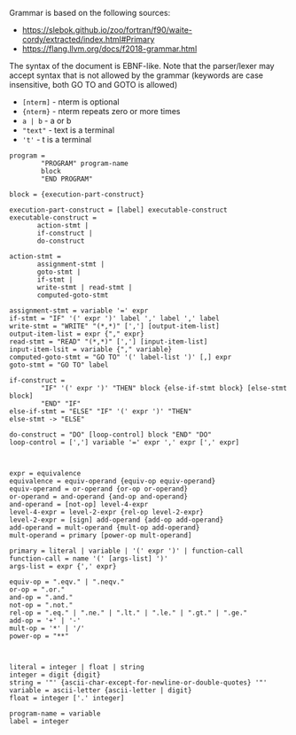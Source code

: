 Grammar is based on the following sources:
* https://slebok.github.io/zoo/fortran/f90/waite-cordy/extracted/index.html#Primary
* https://flang.llvm.org/docs/f2018-grammar.html

The syntax of the document is EBNF-like.
Note that the parser/lexer may accept syntax that is not allowed by the grammar (keywords are case insensitive, both GO TO and GOTO is allowed)

* `[nterm]` - nterm is optional
* `{nterm}` - nterm repeats zero or more times
* `a | b` - a or b
* `"text"` - text is a terminal
* `'t'` - t is a terminal

```
program =
        "PROGRAM" program-name
        block
        "END PROGRAM"

block = {execution-part-construct}

execution-part-construct = [label] executable-construct
executable-construct =
       action-stmt |
       if-construct |
       do-construct 

action-stmt =
       assignment-stmt | 
       goto-stmt | 
       if-stmt | 
       write-stmt | read-stmt | 
       computed-goto-stmt 

assignment-stmt = variable '=' expr
if-stmt = "IF" '(' expr ')' label ',' label ',' label
write-stmt = "WRITE" "(*,*)" [','] [output-item-list]
output-item-list = expr {"," expr}
read-stmt = "READ" "(*,*)" [','] [input-item-list]
input-item-lsit = variable {"," variable}
computed-goto-stmt = "GO TO" '(' label-list ')' [,] expr
goto-stmt = "GO TO" label

if-construct =
        "IF" '(' expr ')' "THEN" block {else-if-stmt block} [else-stmt block]
        "END" "IF"
else-if-stmt = "ELSE" "IF" '(' expr ')' "THEN" 
else-stmt -> "ELSE"

do-construct = "DO" [loop-control] block "END" "DO"
loop-control = [','] variable '=' expr ',' expr [',' expr]



expr = equivalence
equivalence = equiv-operand {equiv-op equiv-operand}
equiv-operand = or-operand {or-op or-operand}
or-operand = and-operand {and-op and-operand}
and-operand = [not-op] level-4-expr
level-4-expr = level-2-expr {rel-op level-2-expr}
level-2-expr = [sign] add-operand {add-op add-operand}
add-operand = mult-operand {mult-op add-operand}
mult-operand = primary [power-op mult-operand]

primary = literal | variable | '(' expr ')' | function-call
function-call = name '(' [args-list] ')'
args-list = expr {',' expr}

equiv-op = ".eqv." | ".neqv."
or-op = ".or." 
and-op = ".and."
not-op = ".not."
rel-op = ".eq." | ".ne." | ".lt." | ".le." | ".gt." | ".ge."
add-op = '+' | '-'
mult-op = '*' | '/'
power-op = "**"



literal = integer | float | string
integer = digit {digit}
string = '"' {ascii-char-except-for-newline-or-double-quotes} '"'
variable = ascii-letter {ascii-letter | digit}
float = integer ['.' integer]

program-name = variable
label = integer
```
